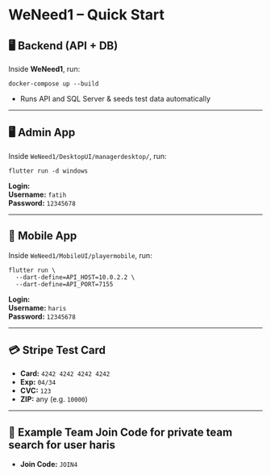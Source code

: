 # WeNeed1 – Quick Start

## 🖥️ Backend (API + DB)

Inside **WeNeed1**, run:

```
docker-compose up --build
```

- Runs API and SQL Server & seeds test data automatically

---

## 🖥️ Admin App

Inside `WeNeed1/DesktopUI/managerdesktop/`, run:

```
flutter run -d windows
```

**Login:**  
**Username:** `fatih`  
**Password:** `12345678`

---

## 📱 Mobile App

Inside `WeNeed1/MobileUI/playermobile`, run:

```
flutter run \
  --dart-define=API_HOST=10.0.2.2 \
  --dart-define=API_PORT=7155 
```

**Login:**  
**Username:** `haris`  
**Password:** `12345678`

---

## 💳 Stripe Test Card

- **Card:** `4242 4242 4242 4242`  
- **Exp:** `04/34`  
- **CVC:** `123`  
- **ZIP:** any (e.g. `10000`)
  

---

## 🔗 Example Team Join Code for private team search for user haris

- **Join Code:** `JOIN4`
